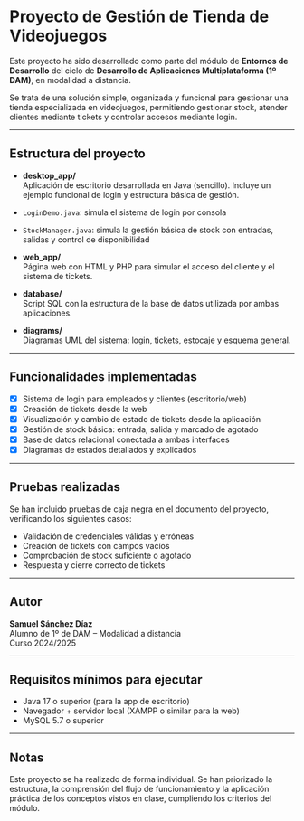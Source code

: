 # Proyecto de Gestión de Tienda de Videojuegos

Este proyecto ha sido desarrollado como parte del módulo de **Entornos de Desarrollo** del ciclo de **Desarrollo de Aplicaciones Multiplataforma (1º DAM)**, en modalidad a distancia.

Se trata de una solución simple, organizada y funcional para gestionar una tienda especializada en videojuegos, permitiendo gestionar stock, atender clientes mediante tickets y controlar accesos mediante login.

---

##  Estructura del proyecto

- **desktop_app/**  
  Aplicación de escritorio desarrollada en Java (sencillo). Incluye un ejemplo funcional de login y estructura básica de gestión.
  
- `LoginDemo.java`: simula el sistema de login por consola
- `StockManager.java`: simula la gestión básica de stock con entradas, salidas y control de disponibilidad

- **web_app/**  
  Página web con HTML y PHP para simular el acceso del cliente y el sistema de tickets.

- **database/**  
  Script SQL con la estructura de la base de datos utilizada por ambas aplicaciones.

- **diagrams/**  
  Diagramas UML del sistema: login, tickets, estocaje y esquema general.
  

---

##  Funcionalidades implementadas

- [x] Sistema de login para empleados y clientes (escritorio/web)
- [x] Creación de tickets desde la web
- [x] Visualización y cambio de estado de tickets desde la aplicación
- [x] Gestión de stock básica: entrada, salida y marcado de agotado
- [x] Base de datos relacional conectada a ambas interfaces
- [x] Diagramas de estados detallados y explicados

---

##  Pruebas realizadas

Se han incluido pruebas de caja negra en el documento del proyecto, verificando los siguientes casos:

- Validación de credenciales válidas y erróneas
- Creación de tickets con campos vacíos
- Comprobación de stock suficiente o agotado
- Respuesta y cierre correcto de tickets

---

##  Autor

**Samuel Sánchez Díaz**  
Alumno de 1º de DAM – Modalidad a distancia  
Curso 2024/2025

---

##  Requisitos mínimos para ejecutar

- Java 17 o superior (para la app de escritorio)
- Navegador + servidor local (XAMPP o similar para la web)
- MySQL 5.7 o superior

---

##  Notas

Este proyecto se ha realizado de forma individual. Se han priorizado la estructura, la comprensión del flujo de funcionamiento y la aplicación práctica de los conceptos vistos en clase, cumpliendo los criterios del módulo.

